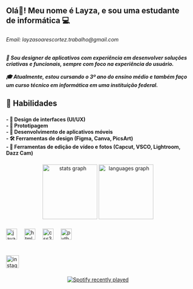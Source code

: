 <h2 align="left">Olá👋! Meu nome é Layza, e sou uma estudante de informática 💻</h2>

###

<h6 align="left">Email: layzasoarescortez.trabalho@gmail.com</h6>

###

<h5 align="left">🌟 Sou designer de aplicativos com experiência em desenvolver soluções criativas e funcionais, sempre com foco na experiência do usuário. <br><br> 🎓 Atualmente, estou cursando o 3º ano do ensino médio e também faço um curso técnico em informática em uma instituição federal.</h5>


###

<h2 align="left">💼 Habilidades</h2>

###

<h4 align="left">- 🎨 Design de interfaces (UI/UX)<br>- 📝 Prototipagem<br>- 📱 Desenvolvimento de aplicativos móveis<br>- 🛠️ Ferramentas de design (Figma, Canva, PicsArt)<br>- 🎥 Ferramentas de edição de vídeo e fotos (Capcut, VSCO, Lightroom, Dazz Cam)</h4>


###

<div align="center">
  <img src="https://github-readme-stats.vercel.app/api?username=Lasosoz&hide_title=false&hide_rank=false&show_icons=true&include_all_commits=true&count_private=true&disable_animations=false&theme=rose_pine&locale=pt-br&hide_border=false" height="150" alt="stats graph"  />
  <img src="https://github-readme-stats.vercel.app/api/top-langs?username=Lasosoz&locale=pt-br&hide_title=false&layout=compact&card_width=320&langs_count=5&theme=rose_pine&hide_border=false" height="150" alt="languages graph"  />
</div>

###

<div align="left">
  <img src="https://cdn.jsdelivr.net/gh/devicons/devicon/icons/javascript/javascript-original.svg" height="30" alt="javascript logo"  />
  <img width="12" />
  <img src="https://cdn.jsdelivr.net/gh/devicons/devicon/icons/html5/html5-original.svg" height="30" alt="html5 logo"  />
  <img width="12" />
  <img src="https://cdn.jsdelivr.net/gh/devicons/devicon/icons/css3/css3-original.svg" height="30" alt="css3 logo"  />
  <img width="12" />
  <img src="https://cdn.jsdelivr.net/gh/devicons/devicon/icons/python/python-original.svg" height="30" alt="python logo"  />
</div>

###

<br clear="both">

<div align="left">
  <a href="https://www.instagram.com/layzascz/" target="_blank">
    <img src="https://img.shields.io/static/v1?message=Instagram&logo=instagram&label=&color=E4405F&logoColor=white&labelColor=&style=for-the-badge" height="35" alt="instagram logo"  />
  </a>
</div>

###

<div align="center">
  <a href="https://open.spotify.com/user/gsj208e4wpuo2zvf0v6jrnq15">
    <img src="https://spotify-recently-played-readme.vercel.app/api?user=gsj208e4wpuo2zvf0v6jrnq15&count=4&unique=false" alt="Spotify recently played"  />
  </a>
</div>

###
